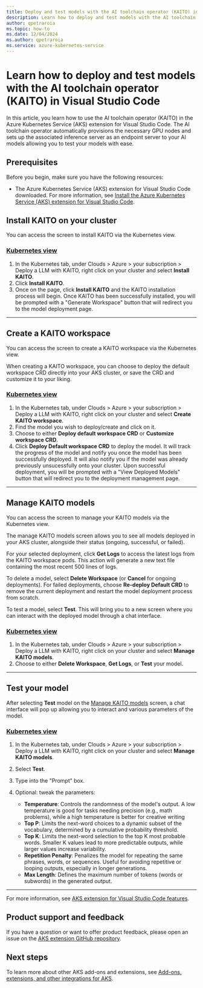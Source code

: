 ```yaml
---
title: Deploy and test models with the AI toolchain operator (KAITO) in Visual Studio Code
description: Learn how to deploy and test models with the AI toolchain operator (KAITO) in Visual Studio Code.
author: qpetraroia
ms.topic: how-to
ms.date: 12/04/2024
ms.author: qpetraroia
ms.service: azure-kubernetes-service
---
```


# Learn how to deploy and test models with the AI toolchain operator (KAITO) in Visual Studio Code

In this article, you learn how to use the AI toolchain operator (KAITO) in the Azure Kubernetes Service (AKS) extension for Visual Studio Code. The AI toolchain operator automatically provisions the necessary GPU nodes and sets up the associated inference server as an endpoint server to your AI models allowing you to test your models with ease.

## Prerequisites

Before you begin, make sure you have the following resources:

* The Azure Kubernetes Service (AKS) extension for Visual Studio Code downloaded. For more information, see [Install the Azure Kubernetes Service (AKS) extension for Visual Studio Code][install-aks-vscode].

## Install KAITO on your cluster

You can access the screen to install KAITO via the Kubernetes view.

### [Kubernetes view](#tab/kubernetes-view)
    
1. In the Kubernetes tab, under Clouds > Azure > your subscription > Deploy a LLM with KAITO, right click on your cluster and select **Install KAITO**.
2. Click **Install KAITO**.
3. Once on the page, click **Install KAITO** and the KAITO installation process will begin. Once KAITO has been successfully installed, you will be prompted with a "Generate Workspace" button that will redirect you to the model deployment page.
---

## Create a KAITO workspace

You can access the screen to create a KAITO workspace via the Kubernetes view.

When creating a KAITO workspace, you can choose to deploy the default workspace CRD directly into your AKS cluster, or save the CRD and customize it to your liking.

### [Kubernetes view](#tab/kubernetes-view)
    
1. In the Kubernetes tab, under Clouds > Azure > your subscription >  Deploy a LLM with KAITO, right click on your cluster and select **Create KAITO workspace**.
2. Find the model you wish to deploy/create and click on it.
3. Choose to either **Deploy default workspace CRD** or **Customize workspace CRD**.
4. Click **Deploy Default workspace CRD** to deploy the model. It will track the progress of the model and notify you once the model has been successfully deployed. It will also notify you if the model was already previously unsucessfully onto your cluster. Upon successful deployment, you will be prompted with a "View Deployed Models" button that will redirect you to the deployment management page.
---

## Manage KAITO models

You can access the screen to manage your KAITO models via the Kubernetes view.

The manage KAITO models screen allows you to see all models deployed in your AKS cluster, alongside their status (ongoing, successful, or failed). 

For your selected deployment, click **Get Logs** to  access the latest logs from the KAITO workspace pods. This action will generate a new text file containing the most recent 500 lines of logs.

To delete a model, select **Delete Workspace** (or **Cancel** for ongoing deployments). For failed deployments, choose **Re-deploy Default CRD** to remove the current deployment and restart the model deployment process from scratch.

To test a model, select **Test**. This will bring you to a new screen where you can interact with the deployed model through a chat interface.

### [Kubernetes view](#tab/kubernetes-view)
    
1. In the Kubernetes tab, under Clouds > Azure > your subscription >  Deploy a LLM with KAITO, right click on your cluster and select **Manage KAITO models**.
2. Choose to either **Delete Workspace**, **Get Logs**, or **Test** your model.
---

## Test your model

After selecting **Test** model on the [Manage KAITO models](#manage-kaito-models) screen, a chat interface will pop up allowing you to interact and various parameters of the model.

### [Kubernetes view](#tab/kubernetes-view)
    
1. In the Kubernetes tab, under Clouds > Azure > your subscription >  Deploy a LLM with KAITO, right click on your cluster and select **Manage KAITO models**.
2. Select **Test**.
3. Type into the "Prompt" box.
4. Optional: tweak the parameters:

    * **Temperature**: Controls the randomness of the model's output. A low temperature is good for tasks needing precision (e.g., math problems), while a high temperature is better for creative writing
    * **Top P**: Limits the next-word choices to a dynamic subset of the vocabulary, determined by a cumulative probability threshold.
    * **Top K**: Limits the next-word selection to the top K most probable words. Smaller K values lead to more predictable outputs, while larger values increase variability.
    * **Repetition Penalty**: Penalizes the model for repeating the same phrases, words, or sequences. Useful for avoiding repetitive or looping outputs, especially in longer generations.
    * **Max Length**: Defines the maximum number of tokens (words or subwords) in the generated output.
---


For more information, see [AKS extension for Visual Studio Code features][aks-vscode-features].

## Product support and feedback
    
If you have a question or want to offer product feedback, please open an issue on the [AKS extension GitHub repository][aks-vscode-github].
    
## Next steps
    
To learn more about other AKS add-ons and extensions, see [Add-ons, extensions, and other integrations for AKS][aks-addons].
    
<!---LINKS--->
[install-aks-vscode]: ./aks-extension-vs-code.md#installation
[aks-vscode-features]: https://code.visualstudio.com/docs/azure/aksextensions#_features
[aks-vscode-github]: https://github.com/Azure/vscode-aks-tools/issues/new/choose
[aks-addons]: ./integrations.md
